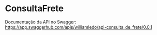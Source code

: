 # ConsultaFrete

Documentação da API no Swagger:  https://app.swaggerhub.com/apis/williamledo/api-consulta_de_frete/0.0.1 
